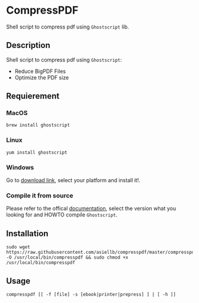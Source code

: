# CompressPDF
Shell script to compress pdf using `Ghostscript` lib.

## Description
Shell script to compress pdf using `Ghostscript`:
 - Reduce BigPDF Files
 - Optimize the PDF size

## Requierement

### MacOS
```
brew install ghostscript
```
### Linux
```
yum install ghostscript
```
### Windows
Go to [download link](https://www.ghostscript.com/download/gsdnld.html), select your platform and install it!.

### Compile it from source

Please refer to the offical [documentation](https://www.ghostscript.com/documentation.html), select the version what you looking for and HOWTO compile `Ghostscript`.

## Installation
```
sudo wget https://raw.githubusercontent.com/asiellb/compresspdf/master/compresspdf -O /usr/local/bin/compresspdf && sudo chmod +x /usr/local/bin/compresspdf
```
## Usage
```
compresspdf [[ -f [file] -s [ebook|printer|prepress] ] | [ -h ]]
```
